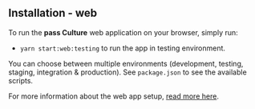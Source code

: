 ## Installation - web

To run the **pass Culture** web application on your browser, simply run:

- `yarn start:web:testing` to run the app in testing environment.

You can choose between multiple environments (development, testing, staging, integration & production). See `package.json` to see the available scripts.

For more information about the web app setup, [read more here](./general-info-web.md).
